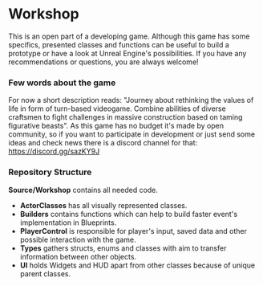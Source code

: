 # Workshop

This is an open part of a developing game. Although this game has some specifics, presented classes and functions can be useful to build a prototype or have a look at Unreal Engine's possibilities. If you have any recommendations or questions, you are always welcome!

### Few words about the game

For now a short description reads: "Journey about rethinking the values of life in form of turn-based videogame. Combine abilities of diverse craftsmen to fight challenges in massive construction based on taming figurative beasts". As this game has no budget it's made by open community, so if you want to participate in development or just send some ideas and check news there is a discord channel for that: https://discord.gg/sazKY9J

### Repository Structure

**Source/Workshop** contains all needed code.

- **ActorClasses** has all visually represented classes.
- **Builders** contains functions which can help to build faster event's implementation in Blueprints.
- **PlayerControl** is responsible for player's input, saved data and other possible interaction with the game.
- **Types** gathers structs, enums and classes with aim to transfer information between other objects.
- **UI** holds Widgets and HUD apart from other classes because of unique parent classes.
